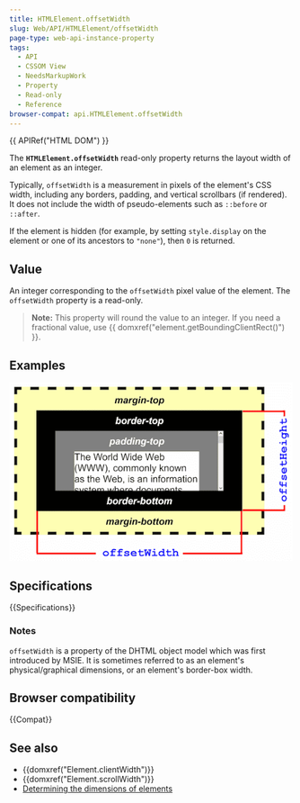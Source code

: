 ```yaml
---
title: HTMLElement.offsetWidth
slug: Web/API/HTMLElement/offsetWidth
page-type: web-api-instance-property
tags:
  - API
  - CSSOM View
  - NeedsMarkupWork
  - Property
  - Read-only
  - Reference
browser-compat: api.HTMLElement.offsetWidth
---
```


{{ APIRef("HTML DOM") }}

The **`HTMLElement.offsetWidth`** read-only property returns
the layout width of an element as an integer.

Typically, `offsetWidth` is a measurement in pixels of the element's CSS
width, including any borders, padding, and vertical scrollbars (if rendered). It does
not include the width of pseudo-elements such as `::before` or
`::after`.

If the element is hidden (for example, by setting `style.display` on the
element or one of its ancestors to `"none"`), then `0` is
returned.

## Value

An integer corresponding to the `offsetWidth` pixel value of the element. The `offsetWidth` property is a read-only.

> **Note:** This property will round the value to an integer. If you need a fractional value, use
> {{ domxref("element.getBoundingClientRect()") }}.

## Examples

![Offset width example](dimensions-offset.png)

## Specifications

{{Specifications}}

### Notes

`offsetWidth` is a property of the DHTML object model which was first
introduced by MSIE. It is sometimes referred to as an element's physical/graphical
dimensions, or an element's border-box width.

## Browser compatibility

{{Compat}}

## See also

- {{domxref("Element.clientWidth")}}
- {{domxref("Element.scrollWidth")}}
- [Determining the dimensions of elements](/en-US/docs/Web/API/CSS_Object_Model/Determining_the_dimensions_of_elements)
